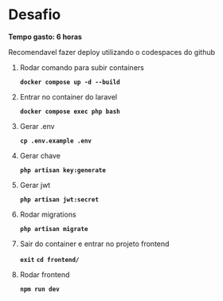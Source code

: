 # Desafio

**Tempo gasto: 6 horas**

Recomendavel fazer deploy utilizando o codespaces do github

1. Rodar comando para subir containers

    **`docker compose up -d --build`**

2. Entrar no container do laravel

    **`docker compose exec php bash`**

3. Gerar .env

    **`cp .env.example .env`**

4. Gerar chave

    **`php artisan key:generate`**

5. Gerar jwt

    **`php artisan jwt:secret`**

6. Rodar migrations

    **`php artisan migrate`**

7. Sair do container e entrar no projeto frontend

    **`exit`**
    **`cd frontend/`**

8. Rodar frontend

    **`npm run dev`**
